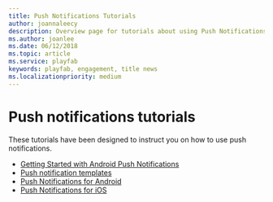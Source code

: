 ```yaml
---
title: Push Notifications Tutorials
author: joannaleecy
description: Overview page for tutorials about using Push Notifications in PlayFab.
ms.author: joanlee
ms.date: 06/12/2018
ms.topic: article
ms.service: playfab
keywords: playfab, engagement, title news
ms.localizationpriority: medium
---
```


# Push notifications tutorials

These tutorials have been designed to instruct you on how to use push notifications.

- [Getting Started with Android Push Notifications](getting-started-android-studio-push-notifications.md)
- [Push notification templates](push-notification-templates.md)
- [Push Notifications for Android](push-notifications-for-android.md)
- [Push Notifications for iOS](push-notifications-for-ios.md)